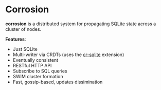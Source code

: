 # Corrosion

**corrosion** is a distributed system for propagating SQLite state across a cluster of nodes.

**Features**:
- Just SQLite
- Multi-writer via CRDTs (uses the [cr-sqlite](https://github.com/vlcn-io/cr-sqlite) extension)
- Eventually consistent
- RESTful HTTP API
- Subscribe to SQL queries
- SWIM cluster formation
- Fast, gossip-based, updates dissimination
